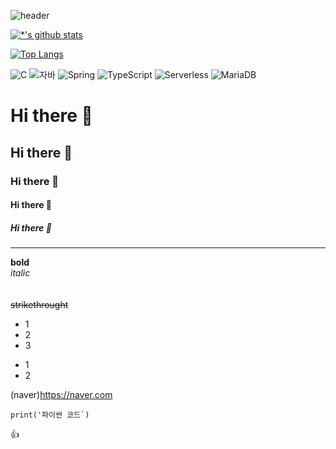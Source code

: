 ![header](https://capsule-render.vercel.app/api?type=wave&color=gradient&height=300&section=header&text=임준묵&fontSize=90)

[![*'s github stats](https://github-readme-stats.vercel.app/api?username=JunMookLim)](https://github.com/JunMookLim)

[![Top Langs](https://github-readme-stats.vercel.app/api/top-langs/?username=JunMookLim&layout=compact)](https://github.com/JunMookLim/github-readme-stats)

![C](https://img.shields.io/badge/-C-123456?style=flat-square&logo=C&logoColor=black) 
![자바](https://img.shields.io/badge/-자바-007396?style=flat&logo=Java&logoColor=ffffff) 
![Spring](https://img.shields.io/badge/-Spring-6DB33F?style=for-the-badge&logo=Spring&logoColor=white) 
![TypeScript](https://img.shields.io/badge/-TypeScript-3178C6?style=flat-square&logo=TypeScript&logoColor=white) 
![Serverless](https://img.shields.io/badge/-Serverless-FD5750?style=flat-square&logo=Serverless&logoColor=magenta) 
![MariaDB](https://img.shields.io/badge/-MariaDB-1F305F?style=flat-square&logo=mariadb&logoColor=white)

# Hi there 👋
## Hi there 👋
### Hi there 👋
#### Hi there 👋
##### Hi there 👋
---
**bold**
<br>
*italic*
<br>
<br>
<br>
~~strikethrought~~

* 1
* 2
* 3

- 1
- 2

(naver)https://naver.com

```
print('파이썬 코드`)
```
👍

